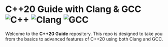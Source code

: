 # C++20 Guide with Clang & GCC ![C++](https://img.shields.io/badge/C++-20-blue?logo=c%2B%2B) ![Clang](https://img.shields.io/badge/Clang-LLVM-blue?logo=clang) ![GCC](https://img.shields.io/badge/GCC-Compiler-blue?logo=gcc)

Welcome to the **C++20 Guide** repository. This repo is designed to take you from the basics to advanced features of C++20 using both Clang and GCC.

